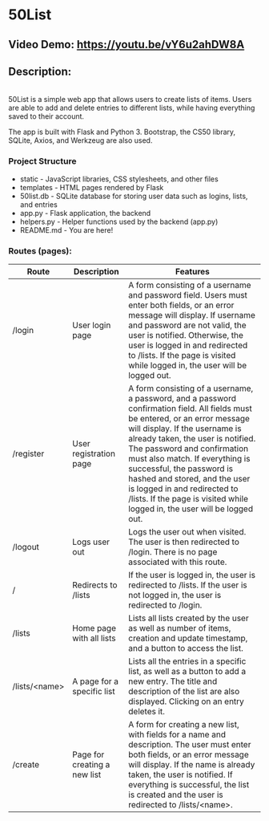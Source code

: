 # 50List
## Video Demo: https://youtu.be/vY6u2ahDW8A
## Description:
\
50List is a simple web app that allows users to create lists of items. Users are able to add and delete entries to different lists, while having everything saved to their account.

The app is built with Flask and Python 3. Bootstrap, the CS50 library, SQLite, Axios, and Werkzeug are also used.

### Project Structure

- static - JavaScript libraries, CSS stylesheets, and other files
- templates - HTML pages rendered by Flask
- 50list.db - SQLite database for storing user data such as logins, lists, and entries
- app.py - Flask application, the backend
- helpers.py - Helper functions used by the backend (app.py)
- README.md - You are here!

### Routes (pages):


| Route | Description | Features |
| --- | --- | --- |
| /login | User login page | A form consisting of a username and password field. Users must enter both fields, or an error message will display. If username and password are not valid, the user is notified. Otherwise, the user is logged in and redirected to /lists. If the page is visited while logged in, the user will be logged out. |
| /register | User registration page | A form consisting of a username, a password, and a password confirmation field. All fields must be entered, or an error message will display. If the username is already taken, the user is notified. The password and confirmation must also match. If everything is successful, the password is hashed and stored, and the user is logged in and redirected to /lists. If the page is visited while logged in, the user will be logged out.|
| /logout | Logs user out | Logs the user out when visited. The user is then redirected to /login. There is no page associated with this route. |
| / | Redirects to /lists | If the user is logged in, the user is redirected to /lists. If the user is not logged in, the user is redirected to /login. |
| /lists | Home page with all lists | Lists all lists created by the user as well as number of items, creation and update timestamp, and a button to access the list. |
| /lists/\<name> | A page for a specific list | Lists all the entries in a specific list, as well as a button to add a new entry. The title and description of the list are also displayed. Clicking on an entry deletes it. |
| /create | Page for creating a new list | A form for creating a new list, with fields for a name and description. The user must enter both fields, or an error message will display. If the name is already taken, the user is notified. If everything is successful, the list is created and the user is redirected to /lists/\<name>. | 